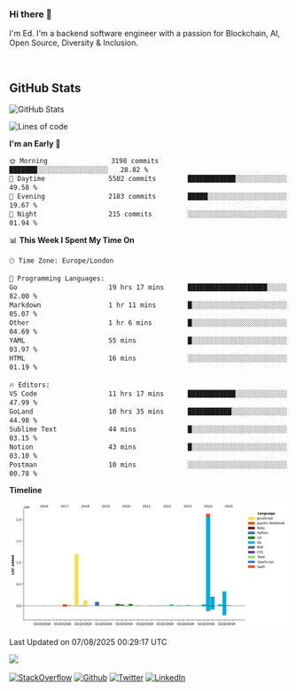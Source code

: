 ### Hi there 👋
 I'm Ed. I'm a backend software engineer with a passion for Blockchain, AI, Open Source, Diversity & Inclusion.

<br />

<h2>GitHub Stats</h2>
<p><img src="https://github-readme-stats.vercel.app/api?username=echarrod&amp;show_icons=true" alt="GitHub Stats"></p>

<!--START_SECTION:waka-->
![Lines of code](https://img.shields.io/badge/From%20Hello%20World%20I%27ve%20Written-4.3%20million%20lines%20of%20code-blue)

**I'm an Early 🐤** 

```text
🌞 Morning                3198 commits        ███████░░░░░░░░░░░░░░░░░░   28.82 % 
🌆 Daytime                5502 commits        ████████████░░░░░░░░░░░░░   49.58 % 
🌃 Evening                2183 commits        █████░░░░░░░░░░░░░░░░░░░░   19.67 % 
🌙 Night                  215 commits         ░░░░░░░░░░░░░░░░░░░░░░░░░   01.94 % 
```


📊 **This Week I Spent My Time On** 

```text
🕑︎ Time Zone: Europe/London

💬 Programming Languages: 
Go                       19 hrs 17 mins      ████████████████████░░░░░   82.00 % 
Markdown                 1 hr 11 mins        █░░░░░░░░░░░░░░░░░░░░░░░░   05.07 % 
Other                    1 hr 6 mins         █░░░░░░░░░░░░░░░░░░░░░░░░   04.69 % 
YAML                     55 mins             █░░░░░░░░░░░░░░░░░░░░░░░░   03.97 % 
HTML                     16 mins             ░░░░░░░░░░░░░░░░░░░░░░░░░   01.19 % 

🔥 Editors: 
VS Code                  11 hrs 17 mins      ████████████░░░░░░░░░░░░░   47.99 % 
GoLand                   10 hrs 35 mins      ███████████░░░░░░░░░░░░░░   44.98 % 
Sublime Text             44 mins             █░░░░░░░░░░░░░░░░░░░░░░░░   03.15 % 
Notion                   43 mins             █░░░░░░░░░░░░░░░░░░░░░░░░   03.10 % 
Postman                  10 mins             ░░░░░░░░░░░░░░░░░░░░░░░░░   00.78 % 
```

**Timeline**

![Lines of Code chart](https://raw.githubusercontent.com/echarrod/echarrod/main/assets/bar_graph.png)


 Last Updated on 07/08/2025 00:29:17 UTC
<!--END_SECTION:waka-->

![](https://komarev.com/ghpvc/?username=echarrod)

<p>
<a href="https://stackoverflow.com/users/1014632/ech" target="_blank"><img alt="StackOverflow" src="https://img.shields.io/badge/-Stackoverflow-FE7A16?style=for-the-badge&logo=stack-overflow&logoColor=white" /></a> 
<a href="https://github.com/echarrod" target="_blank"><img alt="Github" src="https://img.shields.io/badge/GitHub-%2312100E.svg?&style=for-the-badge&logo=Github&logoColor=white" /></a> 
<a href="https://twitter.com/e_harrod" target="_blank"><img alt="Twitter" src="https://img.shields.io/badge/twitter-%231DA1F2.svg?&style=for-the-badge&logo=twitter&logoColor=white" /></a> 
<a href="https://www.linkedin.com/in/ed-harrod" target="_blank"><img alt="LinkedIn" src="https://img.shields.io/badge/linkedin-%230077B5.svg?&style=for-the-badge&logo=linkedin&logoColor=white" /></a>

